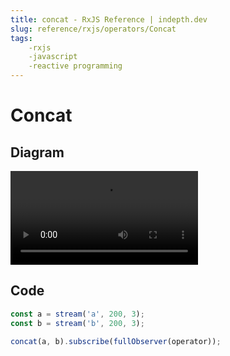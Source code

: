```yaml
---
title: concat - RxJS Reference | indepth.dev
slug: reference/rxjs/operators/Concat
tags:
    -rxjs 
    -javascript 
    -reactive programming
---
```


# Concat

## Diagram

<video>
    <source src="https://images.indepth.dev/references/rxjs/concat.mp4" type="video/mp4">
</video>

## Code

```javascript
const a = stream('a', 200, 3);
const b = stream('b', 200, 3);

concat(a, b).subscribe(fullObserver(operator));
```
